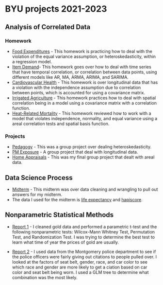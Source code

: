# BYU projects 2021-2023

## Analysis of Correlated Data
  ### Homework 
  * [Food Expenditures](FoodExpenditures.pdf) - This homework is practicing how to deal with the violation of the equal variance assumption, or heteroskedasticity, within a regression model.
  * [Item Demand](Itemdemandhw3.pdf)- This homework goes over how to deal with time series that have temporal correlation, or correlation between data points, using different models like AR, MA, ARMA, ARIMA, and SARIMA.
  * [Cardiovascular Health](hearthw4.pdf) - This homework is over longitudinal data that has a violation with the independence assumption due to correlation between points, which is accounted for using a covariance matrix.
  * [Irrigated Agriculture](Iffigationhw5.pdf) - This homework practices how to deal with spatial correlation being in a model using a covariance  matrix with a correlation function.
  * [Heat-Related Mortality](heatHW.pdf) -  This homework reviewed how to work with a model that violates independence, normality, and equal variance using a areal correlation tests and spatial basis function.
  ### Projects
   * [Pedagogy](Project1.pdf) - This was a group project over dealing heteroskedasticity.
   * [PM Exposure](PMProject.pdf) - A group project that deal with longitudinal data.
   * [Home Appraisals](HousingAppraisals.pdf) - This was my final group project that dealt with areal data.

## Data Science Process
  * [Midterm](midtermcode.ipynb) - This midterm was over data cleaning and wrangling to pull out answers for my midterm.
  * The data I used for the midterm is [life expectancy](life_expectancy_years.csv) and [hapiscore](hapiscore_whr.csv).

## Nonparametric Statistical Methods
  * [Report 1](naomireport1.pdf) - I cleaned gold data and performed a parametric t-test and the following nonparametric tests: Wilcox-Mann Whitney Test, Permutation Test, and Randomization Test. I was trying to determine the best test to learn what time of year the prices of gold are usually.

  * [Report 2](Report2.pdf) - I used data from the Montgomery police department to see if the police officers were fairly giving out citations to people pulled over. I looked at the factors of seat belt, gender, race, and car color to see which race and gender are more likely to get a ciation based on car color and seat belt being worn. I used a GLM tree to determine what combination was the most likely.
